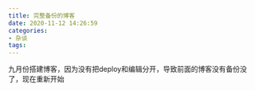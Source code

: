 ```yaml
---
title: 完整备份的博客
date: 2020-11-12 14:26:59
categories: 
- 杂谈
tags:
---
```

九月份搭建博客，因为没有把deploy和编辑分开，导致前面的博客没有备份没了，现在重新开始
